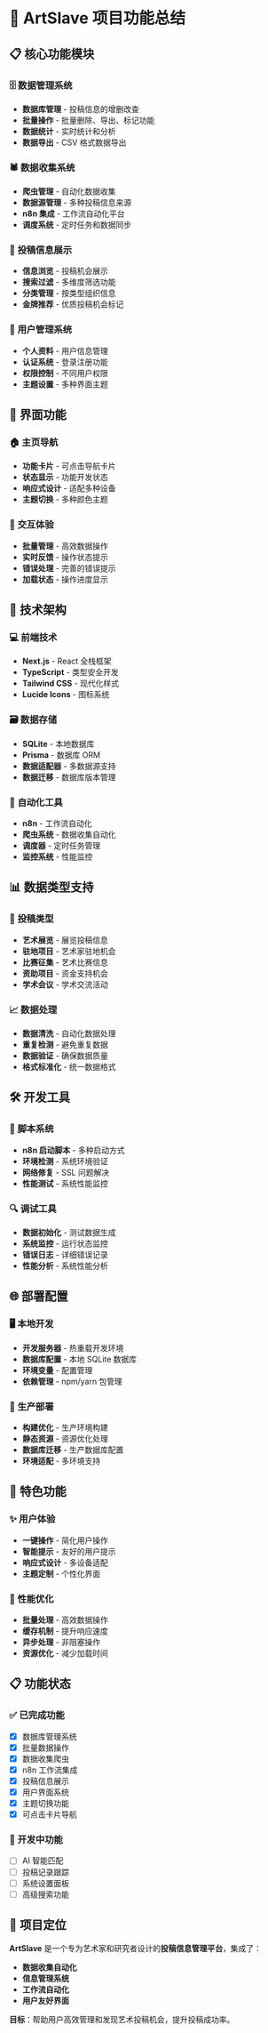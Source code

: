 # 🎯 ArtSlave 项目功能总结

## 📋 核心功能模块

### 🗄️ **数据管理系统**
- **数据库管理** - 投稿信息的增删改查
- **批量操作** - 批量删除、导出、标记功能
- **数据统计** - 实时统计和分析
- **数据导出** - CSV 格式数据导出

### 🕷️ **数据收集系统**
- **爬虫管理** - 自动化数据收集
- **数据源管理** - 多种投稿信息来源
- **n8n 集成** - 工作流自动化平台
- **调度系统** - 定时任务和数据同步

### 📄 **投稿信息展示**
- **信息浏览** - 投稿机会展示
- **搜索过滤** - 多维度筛选功能
- **分类管理** - 按类型组织信息
- **金牌推荐** - 优质投稿机会标记

### 👤 **用户管理系统**
- **个人资料** - 用户信息管理
- **认证系统** - 登录注册功能
- **权限控制** - 不同用户权限
- **主题设置** - 多种界面主题

## 🎨 **界面功能**

### 🏠 **主页导航**
- **功能卡片** - 可点击导航卡片
- **状态显示** - 功能开发状态
- **响应式设计** - 适配多种设备
- **主题切换** - 多种颜色主题

### 🎯 **交互体验**
- **批量管理** - 高效数据操作
- **实时反馈** - 操作状态提示
- **错误处理** - 完善的错误提示
- **加载状态** - 操作进度显示

## 🔧 **技术架构**

### 💻 **前端技术**
- **Next.js** - React 全栈框架
- **TypeScript** - 类型安全开发
- **Tailwind CSS** - 现代化样式
- **Lucide Icons** - 图标系统

### 🗃️ **数据存储**
- **SQLite** - 本地数据库
- **Prisma** - 数据库 ORM
- **数据适配器** - 多数据源支持
- **数据迁移** - 数据库版本管理

### 🔄 **自动化工具**
- **n8n** - 工作流自动化
- **爬虫系统** - 数据收集自动化
- **调度器** - 定时任务管理
- **监控系统** - 性能监控

## 📊 **数据类型支持**

### 🎨 **投稿类型**
- **艺术展览** - 展览投稿信息
- **驻地项目** - 艺术家驻地机会
- **比赛征集** - 艺术比赛信息
- **资助项目** - 资金支持机会
- **学术会议** - 学术交流活动

### 📈 **数据处理**
- **数据清洗** - 自动化数据处理
- **重复检测** - 避免重复数据
- **数据验证** - 确保数据质量
- **格式标准化** - 统一数据格式

## 🛠️ **开发工具**

### 📜 **脚本系统**
- **n8n 启动脚本** - 多种启动方式
- **环境检测** - 系统环境验证
- **网络修复** - SSL 问题解决
- **性能测试** - 系统性能监控

### 🔍 **调试工具**
- **数据初始化** - 测试数据生成
- **系统监控** - 运行状态监控
- **错误日志** - 详细错误记录
- **性能分析** - 系统性能分析

## 🌐 **部署配置**

### 🖥️ **本地开发**
- **开发服务器** - 热重载开发环境
- **数据库配置** - 本地 SQLite 数据库
- **环境变量** - 配置管理
- **依赖管理** - npm/yarn 包管理

### 🔧 **生产部署**
- **构建优化** - 生产环境构建
- **静态资源** - 资源优化处理
- **数据库迁移** - 生产数据库配置
- **环境适配** - 多环境支持

## 🎊 **特色功能**

### ✨ **用户体验**
- **一键操作** - 简化用户操作
- **智能提示** - 友好的用户提示
- **响应式设计** - 多设备适配
- **主题定制** - 个性化界面

### 🚀 **性能优化**
- **批量处理** - 高效数据操作
- **缓存机制** - 提升响应速度
- **异步处理** - 非阻塞操作
- **资源优化** - 减少加载时间

## 📋 **功能状态**

### ✅ **已完成功能**
- [x] 数据库管理系统
- [x] 批量数据操作
- [x] 数据收集爬虫
- [x] n8n 工作流集成
- [x] 投稿信息展示
- [x] 用户界面系统
- [x] 主题切换功能
- [x] 可点击卡片导航

### 🔄 **开发中功能**
- [ ] AI 智能匹配
- [ ] 投稿记录跟踪
- [ ] 系统设置面板
- [ ] 高级搜索功能

## 🎯 **项目定位**

**ArtSlave** 是一个专为艺术家和研究者设计的**投稿信息管理平台**，集成了：

- **数据收集自动化**
- **信息管理系统** 
- **工作流自动化**
- **用户友好界面**

**目标**：帮助用户高效管理和发现艺术投稿机会，提升投稿成功率。
